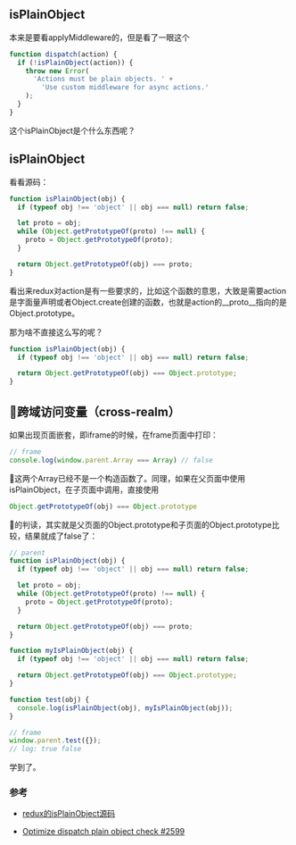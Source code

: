 ## isPlainObject
本来是要看applyMiddleware的，但是看了一眼这个
```javascript
function dispatch(action) {
  if (!isPlainObject(action)) {
    throw new Error(
      'Actions must be plain objects. ' +
        'Use custom middleware for async actions.'
    );
  }
}
```
这个isPlainObject是个什么东西呢？

## isPlainObject
看看源码：
```javascript
function isPlainObject(obj) {
  if (typeof obj !== 'object' || obj === null) return false;

  let proto = obj;
  while (Object.getPrototypeOf(proto) !== null) {
    proto = Object.getPrototypeOf(proto);
  }

  return Object.getPrototypeOf(obj) === proto;
}
```
看出来redux对action是有一些要求的，比如这个函数的意思，大致是需要action是字面量声明或者Object.create创建的函数，也就是action的__proto__指向的是Object.prototype。

那为啥不直接这么写的呢？
```javascript
function isPlainObject(obj) {
  if (typeof obj !== 'object' || obj === null) return false;

  return Object.getPrototypeOf(obj) === Object.prototype;
}
```

## 跨域访问变量（cross-realm）
如果出现页面嵌套，即iframe的时候，在frame页面中打印：
```javascript
// frame
console.log(window.parent.Array === Array) // false
```
这两个Array已经不是一个构造函数了。同理，如果在父页面中使用isPlainObject，在子页面中调用，直接使用
```javascript
Object.getPrototypeOf(obj) === Object.prototype
```
的判读，其实就是父页面的Object.prototype和子页面的Object.prototype比较，结果就成了false了：
```javascript
// parent
function isPlainObject(obj) {
  if (typeof obj !== 'object' || obj === null) return false;

  let proto = obj;
  while (Object.getPrototypeOf(proto) !== null) {
    proto = Object.getPrototypeOf(proto);
  }

  return Object.getPrototypeOf(obj) === proto;
}

function myIsPlainObject(obj) {
  if (typeof obj !== 'object' || obj === null) return false;

  return Object.getPrototypeOf(obj) === Object.prototype;
}

function test(obj) {
  console.log(isPlainObject(obj), myIsPlainObject(obj));
}

// frame
window.parent.test({});
// log: true false
```
学到了。

### 参考
* [redux的isPlainObject源码](https://blog.csdn.net/juzipidemimi/article/details/81814425)

* [Optimize dispatch plain object check #2599](https://github.com/reduxjs/redux/pull/2599#issuecomment-342849867)
